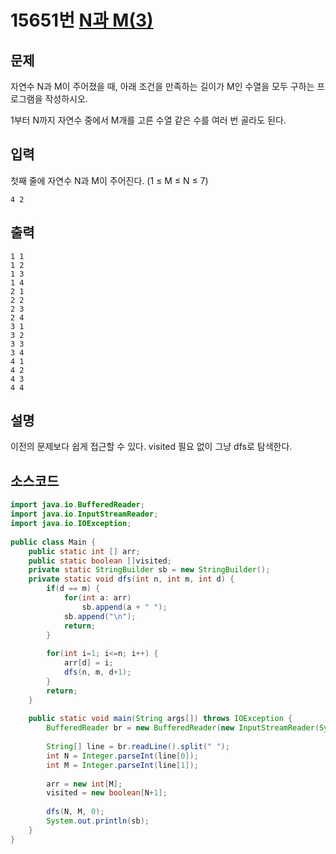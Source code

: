 # 15651번 [N과 M(3)](https://www.acmicpc.net/problem/15651)

## 문제
자연수 N과 M이 주어졌을 때, 아래 조건을 만족하는 길이가 M인 수열을 모두 구하는 프로그램을 작성하시오.

1부터 N까지 자연수 중에서 M개를 고른 수열
같은 수를 여러 번 골라도 된다.
## 입력
첫째 줄에 자연수 N과 M이 주어진다. (1 ≤ M ≤ N ≤ 7)


```
4 2
```
## 출력
```
1 1
1 2
1 3
1 4
2 1
2 2
2 3
2 4
3 1
3 2
3 3
3 4
4 1
4 2
4 3
4 4
```
## 설명
이전의 문제보다 쉽게 접근할 수 있다. visited 필요 없이 그냥 dfs로 탐색한다.
## 소스코드
```java
import java.io.BufferedReader;
import java.io.InputStreamReader;
import java.io.IOException;
 
public class Main { 
	public static int [] arr;
	public static boolean []visited;
	private static StringBuilder sb = new StringBuilder();
	private static void dfs(int n, int m, int d) {
		if(d == m) {
			for(int a: arr)
				sb.append(a + " ");
			sb.append("\n");
			return;
		}
		
		for(int i=1; i<=n; i++) {
			arr[d] = i;
			dfs(n, m, d+1);
		}
		return;
	}
	
	public static void main(String args[]) throws IOException {
		BufferedReader br = new BufferedReader(new InputStreamReader(System.in));
		
		String[] line = br.readLine().split(" ");
		int N = Integer.parseInt(line[0]);
		int M = Integer.parseInt(line[1]);
		
		arr = new int[M];
		visited = new boolean[N+1];
		
		dfs(N, M, 0);
		System.out.println(sb);
	}
}

```
